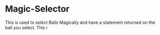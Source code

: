 # Magic-Selector
This is used to select Balls Magically and have a statement returned on the ball you select.
This i
